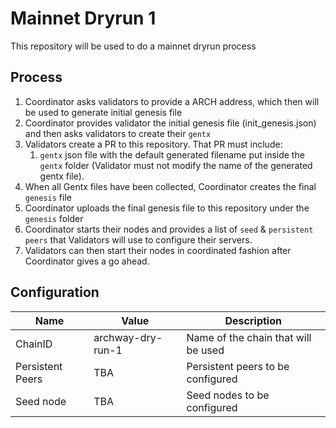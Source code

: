 # Mainnet Dryrun 1

This repository will be used to do a mainnet dryrun process

## Process

1. Coordinator asks validators to provide a ARCH address, which then will be used to generate initial genesis file
1. Coordinator provides validator the initial genesis file (init_genesis.json) and then asks validators to create their `gentx`
1. Validators create a PR to this repository. That PR must include:
    1. `gentx` json file with the default generated filename put inside the `gentx` folder (Validator must not modify the name of the generated gentx file).
1. When all Gentx files have been collected, Coordinator creates the final `genesis` file
1. Coordinator uploads the final genesis file to this repository under the `genesis` folder
1. Coordinator starts their nodes and provides a list of `seed` & `persistent peers` that Validators will use to configure their servers.
1. Validators can then start their nodes in coordinated fashion after Coordinator gives a go ahead.

## Configuration

|Name   | Value   | Description  |
|---|---|---|
| ChainID   | archway-dry-run-1   | Name of the chain that will be used   |
| Persistent Peers   | TBA   | Persistent peers to be configured   |
| Seed node   | TBA   | Seed nodes to be configured   |
